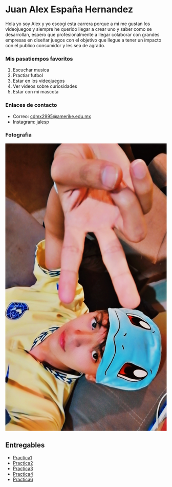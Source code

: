 # Juan Alex España Hernandez


Hola yo soy Alex y yo escogi esta carrera porque a mi me gustan los videojuegos y siempre he querido llegar a crear uno y saber como se desarrollan, espero que profesionalmente a llegar colaborar con grandes empresas en diseñar juegos con el objetivo que llegue a tener un impacto con el publico consumidor y les sea de agrado.

### Mis pasatiempos favoritos

1. Escuchar musica
1. Practiar futbol
1. Estar en los videojuegos
1. Ver videos sobre curiosidades
1. Estar con mi mascota

### Enlaces de contacto

- Correo: cdmx2995@amerike.edu.mx
- Instagram: jalesp

### Fotografia

![alt text](Assets/Snapchat-74448992.jpg)


## Entregables
- [Practica1](mds/Apuntes.md)
- [Practica2](mds/Ramas-Fusiones.md)
- [Practica3](mds/Etiquetas.md)
- [Practica4](mds/Primer-parcial.md)
- [Practica6](/docs/Practica6.html)
